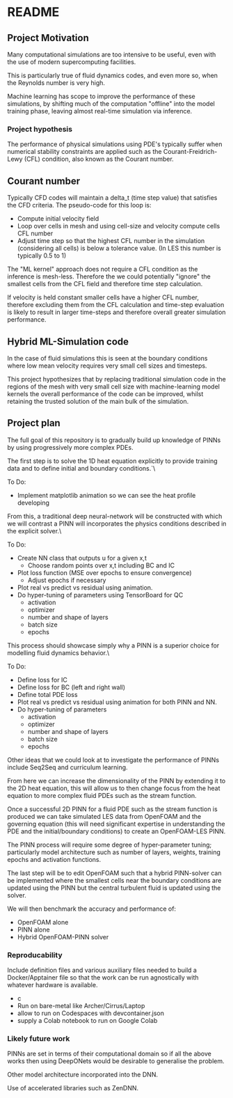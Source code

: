 # README

## Project Motivation
Many computational simulations are too intensive to be useful, even with the use of modern supercomputing facilities. 

This is particularly true of fluid dynamics codes, and even more so, when the Reynolds number is very high.

Machine learning has scope to improve the performance of these simulations, by shifting much of the computation "offline" into the model training phase, leaving almost real-time simulation via inference.

### Project hypothesis
The performance of physical simulations using PDE's typically suffer when numerical stability constraints are applied such as the Courant-Freidrich-Lewy (CFL) condition, also known as the Courant number. 

## Courant number
Typically CFD codes will maintain a delta_t (time step value) that satisfies the CFD criteria.
The pseudo-code for this loop is:
- Compute initial velocity field
- Loop over cells in mesh and using cell-size and velocity compute cells CFL number
- Adjust time step so that the highest CFL number in the simulation (considering all cells) is below a tolerance value. (In LES this number is typically 0.5 to 1)

The "ML kernel" approach does not require a CFL condition as the inference is mesh-less.
Therefore the we could potentially "ignore" the smallest cells from the CFL field and therefore time step calculation.

If velocity is held constant smaller cells have a higher CFL number, therefore excluding them from the CFL calculation and time-step evaluation is likely to result in larger time-steps and therefore overall greater simulation performance.
  
## Hybrid ML-Simulation code
In the case of fluid simulations this is seen at the boundary conditions where low mean velocity requires very small cell sizes and timesteps.

This project hypothesizes that by replacing traditional simulation code in the regions of the mesh with very small cell size with machine-learning model kernels the overall performance of the code can be improved, whilst retaining the trusted solution of the main bulk of the simulation.

## Project plan

The full goal of this repository is to gradually build up knowledge of PINNs by using progressively more complex PDEs.

The first step is to solve the 1D heat equation explicitly to provide training data and to define initial and boundary conditions.`\

To Do:
- Implement matplotlib animation so we can see the heat profile developing

From this, a traditional deep neural-network will be constructed with which we will contrast a PINN will incorporates the physics conditions described in the explicit solver.\

To Do:
- Create NN class that outputs u for a given x,t
  - Choose random points over x,t including BC and IC
- Plot loss function (MSE over epochs to ensure convergence)
  - Adjust epochs if necessary
- Plot real vs predict vs residual using animation.
- Do hyper-tuning of parameters using TensorBoard for QC
  - activation
  - optimizer
  - number and shape of layers
  - batch size
  - epochs

This process should showcase simply why a PINN is a superior choice for modelling fluid dynamics behavior.\

To Do:
- Define loss for IC
- Define loss for BC (left and right wall)
- Define total PDE loss
- Plot real vs predict vs residual using animation for both PINN and NN.
- Do hyper-tuning of parameters 
  - activation
  - optimizer
  - number and shape of layers
  - batch size
  - epochs 

Other ideas that we could look at to investigate the performance of PINNs include Seq2Seq and curriculum learning.

From here we can increase the dimensionality of the PINN by extending it to the 2D heat equation, this will allow us to then change focus from the heat equation to more complex fluid PDEs such as the stream function.

Once a successful 2D PINN for a fluid PDE such as the stream function is produced we can take simulated LES data from OpenFOAM and the governing equation (this will need significant expertise in understanding the PDE and the initial/boundary conditions) to create an OpenFOAM-LES PINN.

The PINN process will require some degree of hyper-parameter tuning; particularly model architecture such as number of layers, weights, training epochs and activation functions.

The last step will be to edit OpenFOAM such that a hybrid PINN-solver can be implemented where the smallest cells near the boundary conditions are updated using the PINN but the central turbulent fluid is updated using the solver.

We will then benchmark the accuracy and performance of:

- OpenFOAM alone
- PINN alone
- Hybrid OpenFOAM-PINN solver

### Reproducability
Include definition files and various auxiliary files needed to build a Docker/Apptainer file so that the work can be run agnostically with whatever hardware is available.
  - c
  - Run on bare-metal like Archer/Cirrus/Laptop
  - allow to run on Codespaces with devcontainer.json
  - supply a Colab notebook to run on Google Colab

### Likely future work
PINNs are set in terms of their computational domain so if all the above works then using DeepONets would be desirable to generalise the problem.

Other model architecture incorporated into the DNN.

Use of accelerated libraries such as ZenDNN.